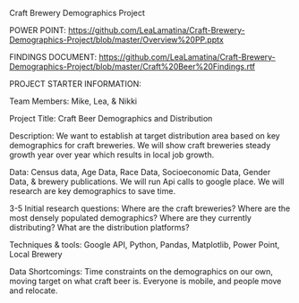 Craft Brewery Demographics Project

POWER POINT:
https://github.com/LeaLamatina/Craft-Brewery-Demographics-Project/blob/master/Overview%20PP.pptx

FINDINGS DOCUMENT:
https://github.com/LeaLamatina/Craft-Brewery-Demographics-Project/blob/master/Craft%20Beer%20Findings.rtf

PROJECT STARTER INFORMATION:

Team Members: Mike, Lea, & Nikki

Project Title: Craft Beer Demographics and Distribution

Description: We want to establish at target distribution area based on key demographics for craft breweries. We will show craft breweries steady growth year over year which results in local job growth.

Data: Census data, Age Data, Race Data, Socioeconomic Data, Gender Data, & brewery publications. We will run Api calls to google place. We will research are key demographics to save time. 

3-5 Initial research questions: Where are the craft breweries? Where are the most densely populated demographics? Where are they currently distributing? What are the distribution platforms? 

Techniques & tools: Google API, Python, Pandas, Matplotlib, Power Point, Local Brewery

Data Shortcomings: Time constraints on the demographics on our own, moving target on what craft beer is. Everyone is mobile, and people move and relocate. 
